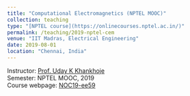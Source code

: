 ```yaml
---
title: "Computational Electromagnetics (NPTEL MOOC)"
collection: teaching
type: "[NPTEL course](https://onlinecourses.nptel.ac.in/)"
permalink: /teaching/2019-nptel-cem
venue: "IIT Madras, Electrical Engineering"
date: 2019-08-01
location: "Chennai, India"
---
```


Instructor: [Prof. Uday K Khankhoje](http://www.ee.iitm.ac.in/uday/)\
Semester: NPTEL MOOC, 2019\
Course webpage: [NOC19-ee59](https://onlinecourses.nptel.ac.in/noc19_ee59/preview)
